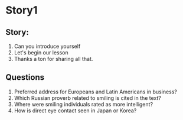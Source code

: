 # Story1

## Story:
1. Can you introduce yourself
2. Let's begin our lesson
3. Thanks a ton for sharing all that. 


## Questions
1. Preferred address for Europeans and Latin Americans in business?
2. Which Russian proverb related to smiling is cited in the text?
3. Where were smiling individuals rated as more intelligent?
4. How is direct eye contact seen in Japan or Korea?